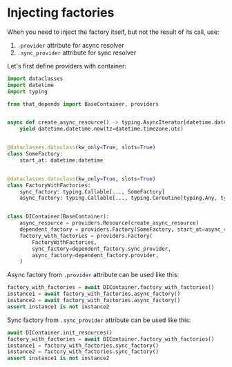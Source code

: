 # Injecting factories

When you need to inject the factory itself, but not the result of its call, use:
1. `.provider` attribute for async resolver
2. `.sync_provider` attribute for sync resolver

Let's first define providers with container:
```python
import dataclasses
import datetime
import typing

from that_depends import BaseContainer, providers


async def create_async_resource() -> typing.AsyncIterator[datetime.datetime]:
    yield datetime.datetime.now(tz=datetime.timezone.utc)


@dataclasses.dataclass(kw_only=True, slots=True)
class SomeFactory:
    start_at: datetime.datetime


@dataclasses.dataclass(kw_only=True, slots=True)
class FactoryWithFactories:
    sync_factory: typing.Callable[..., SomeFactory]
    async_factory: typing.Callable[..., typing.Coroutine[typing.Any, typing.Any, SomeFactory]]


class DIContainer(BaseContainer):
    async_resource = providers.Resource(create_async_resource)
    dependent_factory = providers.Factory(SomeFactory, start_at=async_resource.cast)
    factory_with_factories = providers.Factory(
        FactoryWithFactories,
        sync_factory=dependent_factory.sync_provider,
        async_factory=dependent_factory.provider,
    )
```

Async factory from `.provider` attribute can be used like this:
```python
factory_with_factories = await DIContainer.factory_with_factories()
instance1 = await factory_with_factories.async_factory()
instance2 = await factory_with_factories.async_factory()
assert instance1 is not instance2
```

Sync factory from `.sync_provider` attribute can be used like this:
```python
await DIContainer.init_resources()
factory_with_factories = await DIContainer.factory_with_factories()
instance1 = factory_with_factories.sync_factory()
instance2 = factory_with_factories.sync_factory()
assert instance1 is not instance2
```
